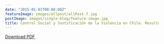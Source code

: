 ```yaml
---
date: "2015-01-01T00:00:00Z"
featureImage: images/allpost/allPost-7.jpg
postImage: images/single-blog/feature-image.jpg
title: Control Social y Justificación de la Violencia en Chile. Resultados Encuesta Nacional UDP 2015
---
```

[Download PDF](https://www.icso.cl/wp-content/uploads/2016/01/ICSO_DT22_Puga_Gerber.pdf)